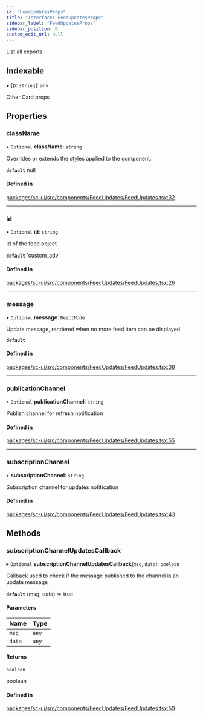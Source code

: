 ```yaml
---
id: "FeedUpdatesProps"
title: "Interface: FeedUpdatesProps"
sidebar_label: "FeedUpdatesProps"
sidebar_position: 0
custom_edit_url: null
---
```


List all exports

## Indexable

▪ [p: `string`]: `any`

Other Card props

## Properties

### className

• `Optional` **className**: `string`

Overrides or extends the styles applied to the component.

**`default`** null

#### Defined in

[packages/sc-ui/src/components/FeedUpdates/FeedUpdates.tsx:32](https://github.com/selfcommunity/community-ui/blob/8bbb33c/packages/sc-ui/src/components/FeedUpdates/FeedUpdates.tsx#L32)

___

### id

• `Optional` **id**: `string`

Id of the feed object

**`default`** 'custom_adv'

#### Defined in

[packages/sc-ui/src/components/FeedUpdates/FeedUpdates.tsx:26](https://github.com/selfcommunity/community-ui/blob/8bbb33c/packages/sc-ui/src/components/FeedUpdates/FeedUpdates.tsx#L26)

___

### message

• `Optional` **message**: `ReactNode`

Update message, rendered when no more feed item can be displayed

**`default`** <FormattedMessage id="ui.feedUpdates.message" defaultMessage="ui.feedUpdates.message" />

#### Defined in

[packages/sc-ui/src/components/FeedUpdates/FeedUpdates.tsx:38](https://github.com/selfcommunity/community-ui/blob/8bbb33c/packages/sc-ui/src/components/FeedUpdates/FeedUpdates.tsx#L38)

___

### publicationChannel

• `Optional` **publicationChannel**: `string`

Publish channel for refresh notification

#### Defined in

[packages/sc-ui/src/components/FeedUpdates/FeedUpdates.tsx:55](https://github.com/selfcommunity/community-ui/blob/8bbb33c/packages/sc-ui/src/components/FeedUpdates/FeedUpdates.tsx#L55)

___

### subscriptionChannel

• **subscriptionChannel**: `string`

Subscription channel for updates notification

#### Defined in

[packages/sc-ui/src/components/FeedUpdates/FeedUpdates.tsx:43](https://github.com/selfcommunity/community-ui/blob/8bbb33c/packages/sc-ui/src/components/FeedUpdates/FeedUpdates.tsx#L43)

## Methods

### subscriptionChannelUpdatesCallback

▸ `Optional` **subscriptionChannelUpdatesCallback**(`msg`, `data`): `boolean`

Callback used to check if the message published to the channel is an update message

**`default`** (msg, data) => true

#### Parameters

| Name | Type |
| :------ | :------ |
| `msg` | `any` |
| `data` | `any` |

#### Returns

`boolean`

boolean

#### Defined in

[packages/sc-ui/src/components/FeedUpdates/FeedUpdates.tsx:50](https://github.com/selfcommunity/community-ui/blob/8bbb33c/packages/sc-ui/src/components/FeedUpdates/FeedUpdates.tsx#L50)
